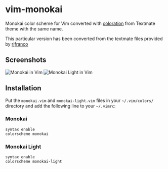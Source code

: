 # vim-monokai

Monokai color scheme for Vim converted with [coloration](http://coloration.sickill.net) from Textmate theme with the same name.

This particular version has been converted from the textmate files provided by [rjfranco](https://github.com/rjfranco/monokai-light)

## Screenshots

![Monokai in Vim](https://github.com/samrussell/vim-monokai/blob/master/images/monokai.png)
![Monokai Light in Vim](https://github.com/samrussell/vim-monokai/blob/master/images/monokai-light.png)


## Installation

Put the `monokai.vim` and `monokai-light.vim` files in your `~/.vim/colors/` directory and add the following line to your `~/.vimrc`:

### Monokai

    syntax enable
    colorscheme monokai

### Monokai Light

    syntax enable
    colorscheme monokai-light
